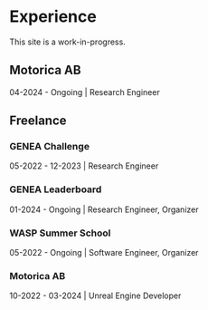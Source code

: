 # Experience

This site is a work-in-progress.

## Motorica AB
04-2024 - Ongoing | Research Engineer

## Freelance
### GENEA Challenge
05-2022 - 12-2023 | Research Engineer

### GENEA Leaderboard
01-2024 - Ongoing | Research Engineer, Organizer

### WASP Summer School
05-2022 - Ongoing | Software Engineer, Organizer

### Motorica AB
10-2022 - 03-2024 | Unreal Engine Developer
